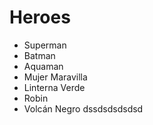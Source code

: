 # Heroes

* Superman
* Batman
* Aquaman
* Mujer Maravilla
* Linterna Verde
* Robin
* Volcán Negro
dssdsdsdsdsd